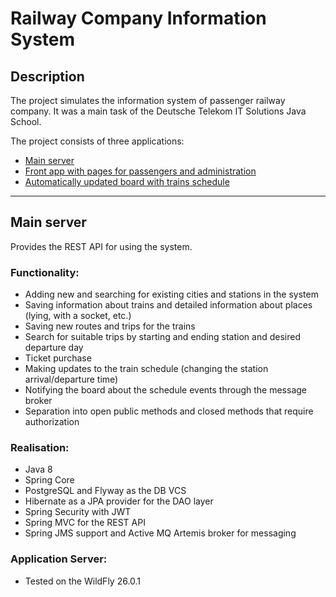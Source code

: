 # Railway Company Information System

## Description
The project simulates the information system of passenger railway company.
It was a main task of the Deutsche Telekom IT Solutions Java School.

The project consists of three applications:
- [Main server](https://github.com/bombanya/javaschool_railway)
- [Front app with pages for passengers and administration](https://github.com/bombanya/jschl_railway_front)
- [Automatically updated board with trains schedule](https://github.com/bombanya/jschl_railway_board)

---

## Main server

Provides the REST API for using the system.

### Functionality:
- Adding new and searching for existing cities and stations in the system
- Saving information about trains and detailed information about places 
(lying, with a socket, etc.)
- Saving new routes and trips for the trains
- Search for suitable trips by starting and ending station and desired departure day
- Ticket purchase
- Making updates to the train schedule (changing the station arrival/departure time) 
- Notifying the board about the schedule events through the message broker
- Separation into open public methods and closed methods that require authorization

### Realisation:
- Java 8
- Spring Core
- PostgreSQL and Flyway as the DB VCS
- Hibernate as a JPA provider for the DAO layer
- Spring Security with JWT
- Spring MVC for the REST API
- Spring JMS support and Active MQ Artemis broker for messaging

### Application Server:
- Tested on the WildFly 26.0.1 
